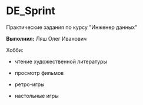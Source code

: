 # DE_Sprint

Практические задания по курсу "Инженер данных"

**Выполнил:** Ляш Олег Иванович

Хобби:

- чтение художественной литературы

- просмотр фильмов

- ретро-игры

- настольные игры
